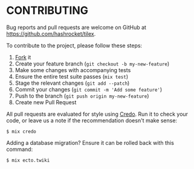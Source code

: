# CONTRIBUTING

Bug reports and pull requests are welcome on GitHub at
https://github.com/hashrocket/tilex.

To contribute to the project, please follow these steps:

1. [Fork](https://help.github.com/articles/fork-a-repo/) it
2. Create your feature branch (`git checkout -b my-new-feature`)
3. Make some changes with accompanying tests
4. Ensure the entire test suite passes (`mix test`)
5. Stage the relevant changes (`git add --patch`)
6. Commit your changes (`git commit -m 'Add some feature'`)
7. Push to the branch (`git push origin my-new-feature`)
8. Create new Pull Request

All pull requests are evaluated for style using
[Credo](https://github.com/rrrene/credo). Run it to check your code, or leave
us a note if the recommendation doesn't make sense:

```
$ mix credo
```

Adding a database migration? Ensure it can be rolled back with this command:

```
$ mix ecto.twiki
```
